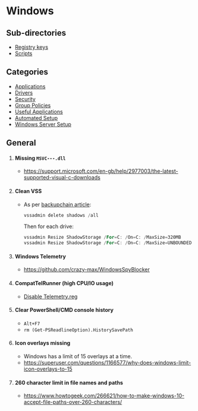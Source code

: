 # Windows

## Sub-directories

- [Registry keys](Regs/)
- [Scripts](scripts/)

## Categories

- [Applications](Applications.md)
- [Drivers](Drivers.md)
- [Security](Security.md)
- [Group Policies](Group%20Policies.md)
- [Useful Applications](Useful%20Applications.md)
- [Automated Setup](https://github.com/ViRb3/windows-plus-plus-ansible)
- [Windows Server Setup](Windows%20Server%20Setup.md)

## General

1. #### Missing `MSVC---.dll`

   - https://support.microsoft.com/en-gb/help/2977003/the-latest-supported-visual-c-downloads

2. #### Clean VSS

   - As per [backupchain article](http://backupchain.com/i/how-to-delete-all-vss-shadows-and-orphaned-shadows):
     ```powershell
     vssadmin delete shadows /all
     ```
     Then for each drive:
     ```powershell
     vssadmin Resize ShadowStorage /For=C: /On=C: /MaxSize=320MB
     vssadmin Resize ShadowStorage /For=C: /On=C: /MaxSize=UNBOUNDED
     ```

3. #### Windows Telemetry

   - https://github.com/crazy-max/WindowsSpyBlocker

4. #### CompatTelRunner (high CPU/IO usage)

   - [Disable Telemetry.reg](Regs/Disable%20CompatTelRunner.reg)

5. #### Clear PowerShell/CMD console history

   - `Alt+F7`
   - `rm (Get-PSReadlineOption).HistorySavePath`

6. #### Icon overlays missing

   - Windows has a limit of 15 overlays at a time.
   - https://superuser.com/questions/1166577/why-does-windows-limit-icon-overlays-to-15

7. #### 260 character limit in file names and paths

   - https://www.howtogeek.com/266621/how-to-make-windows-10-accept-file-paths-over-260-characters/
